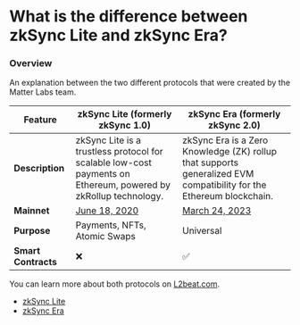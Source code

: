 # What is the difference between zkSync Lite and zkSync Era?

### Overview
An explanation between the two different protocols that were created by the Matter Labs team. 

| Feature | zkSync Lite (formerly zkSync 1.0) | zkSync Era (formerly zkSync 2.0) |
|---------|----------------------------------|----------------------------------|
| **Description** | zkSync Lite is a trustless protocol for scalable low-cost payments on Ethereum, powered by zkRollup technology. | zkSync Era is a Zero Knowledge (ZK) rollup that supports generalized EVM compatibility for the Ethereum blockchain. |
| **Mainnet** | [June 18, 2020](https://blog.matter-labs.io/zksync-is-live-bringing-trustless-scalable-payments-to-ethereum-9c634b3e6823) | [March 24, 2023](https://blog.matter-labs.io/gm-zkevm-171b12a26b36) |
| **Purpose** | Payments, NFTs, Atomic Swaps | Universal |
| **Smart Contracts** | ❌ | ✅ |

You can learn more about both protocols on [L2beat.com](https://l2beat.com/scaling/tvl). 
- [zkSync Lite](https://l2beat.com/scaling/projects/zksync-lite#)
- [zkSync Era](https://l2beat.com/scaling/projects/zksync-era#)
